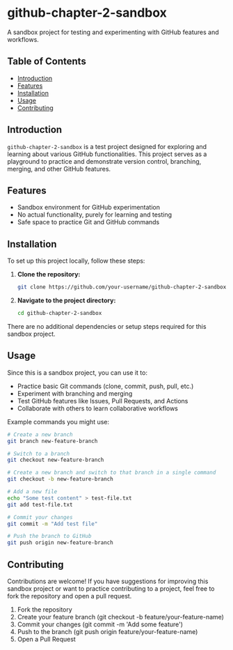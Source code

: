 # github-chapter-2-sandbox

A sandbox project for testing and experimenting with GitHub features and workflows.

## Table of Contents
- [Introduction](#introduction)
- [Features](#features)
- [Installation](#installation)
- [Usage](#usage)
- [Contributing](#contributing)

## Introduction

`github-chapter-2-sandbox` is a test project designed for exploring and learning about various GitHub functionalities. This project serves as a playground to practice and demonstrate version control, branching, merging, and other GitHub features.

## Features

- Sandbox environment for GitHub experimentation
- No actual functionality, purely for learning and testing
- Safe space to practice Git and GitHub commands

## Installation

To set up this project locally, follow these steps:

1. **Clone the repository:**
    ```bash
    git clone https://github.com/your-username/github-chapter-2-sandbox.git
    ```
2. **Navigate to the project directory:**
    ```bash
    cd github-chapter-2-sandbox
    ```

There are no additional dependencies or setup steps required for this sandbox project.

## Usage

Since this is a sandbox project, you can use it to:

- Practice basic Git commands (clone, commit, push, pull, etc.)
- Experiment with branching and merging
- Test GitHub features like Issues, Pull Requests, and Actions
- Collaborate with others to learn collaborative workflows

Example commands you might use:

```bash
# Create a new branch
git branch new-feature-branch

# Switch to a branch
git checkout new-feature-branch

# Create a new branch and switch to that branch in a single command
git checkout -b new-feature-branch

# Add a new file
echo "Some test content" > test-file.txt
git add test-file.txt

# Commit your changes
git commit -m "Add test file"

# Push the branch to GitHub
git push origin new-feature-branch
```

## Contributing

Contributions are welcome! If you have suggestions for improving this sandbox project or want to practice contributing to a project, feel free to fork the repository and open a pull request.

1. Fork the repository
2. Create your feature branch (git checkout -b feature/your-feature-name)
3. Commit your changes (git commit -m 'Add some feature')
4. Push to the branch (git push origin feature/your-feature-name)
5. Open a Pull Request
